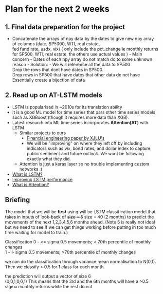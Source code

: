 # Plan for the next 2 weeks

## 1. Final data preparation for the project

- Concatenate the arrays of npy data by the dates to give new npy array of columns (date, SP5000, WTI, real estate,
  <br> fed fund rate, usdx, vix)
  ( only include the pct_change ie monthly returns for SP500, WTI, real estate, the others use actual values ) - Main concern - Dates of each npy array do not match do to some unknown reason - Solution: - We will reference all the data to SP500
  <br> Drop the rows that dont have dates in SP500.
  <br> Drop rows in SP500 that have dates that other data do not have
  <br> Essentially create a bijection of data

## 2. Read up on AT-LSTM models

- LSTM is popularised in ~2010s for its translation ability
- It is a good ML model for time series that pars other time series models such as XGBoost (though it requires more data than XGB).
- Latest research into ML time series incorporates **Attention(AT)** with LSTM
  - Similar projects to ours
    - [Financial engineering paper by XJLU's](https://www.worldscientific.com/doi/epdf/10.1142/S2424786322500141)
    - We will be "improving" on where they left off by including indicators such as vix, bond rates, and dollar index to capture public sentiment and future outlook. We wont be following exactly what they did.
  - Attention is just a keras layer so no trouble implementing custom networks :)
- [What is LSTM?](https://colah.github.io/posts/2015-08-Understanding-LSTMs/)
- [Improving LSTM performance](https://medium.com/geekculture/10-hyperparameters-to-keep-an-eye-on-for-your-lstm-model-and-other-tips-f0ff5b63fcd4)
- [What is Attention?](https://www.analyticsvidhya.com/blog/2019/11/comprehensive-guide-attention-mechanism-deep-learning/)

## Briefing

The model that we will be **first** using will be LSTM classification model that takes in inputs of look-back of ~~size = 5~~ size = 40 (2 months) to predict the movements of the next 1,2,3,4,5,6 months ahead. (Note 5 is really not ideal but we need to see if we can get things working before putting in too much time waiting for model to train.)

Classification
0 - <= sigma 0.5 movements; < 70th percentile of monthly changes  
1 - > sigma 0.5 movements; >70th percentile of monthly changes

we can do the classification through variance mean normalisation to N(0,1). Then we classify > 0.5 for 1 class for each month

the prediction will output a vector of size 6
<br> (0,0,1,0,0,1) This means that the 3rd and the 6th months will have a >0.5 sigma monthly returns while the rest do not
